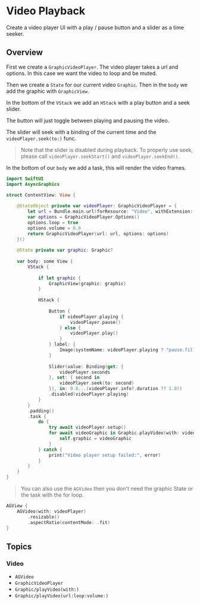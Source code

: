 # Video Playback

Create a video player UI with a play / pause button and a slider as a time seeker. 

## Overview

First we create a ``GraphicVideoPlayer``. The video player takes a url and options. In this case we want the video to loop and be muted.

Then we create a `State` for our current video ``Graphic``. Then in the `body` we add the graphic with ``GraphicView``. 

In the bottom of the `VStack` we add an `HStack` with a play button and a seek slider.

The button will just toggle between playing and pausing the video.

The slider will seek with a binding of the current time and the `videoPlayer.seek(to:)` func.

> Note that the slider is disabled during playback. To properly use seek, please call `videoPlayer.seekStart()` and `videoPlayer.seekEnd()`.

In the bottom of our `body` we add a task, this will render the video frames.

```swift
import SwiftUI
import AsyncGraphics

struct ContentView: View {
   
    @StateObject private var videoPlayer: GraphicVideoPlayer = {
        let url = Bundle.main.url(forResource: "Video", withExtension: "mov")!
        var options = GraphicVideoPlayer.Options()
        options.loop = true
        options.volume = 0.0
        return GraphicVideoPlayer(url: url, options: options)
    }()
    
    @State private var graphic: Graphic?
    
    var body: some View {
        VStack {
            
            if let graphic {
                GraphicView(graphic: graphic)
            }
            
            HStack {
                
                Button {
                    if videoPlayer.playing {
                        videoPlayer.pause()
                    } else {
                        videoPlayer.play()
                    }
                } label: {
                    Image(systemName: videoPlayer.playing ? "pause.fill" : "play.fill")
                }
                
                Slider(value: Binding(get: {
                    videoPlayer.seconds
                }, set: { second in
                    videoPlayer.seek(to: second)
                }), in: 0.0...(videoPlayer.info?.duration ?? 1.0))
                .disabled(videoPlayer.playing)
            }
        }
        .padding()
        .task {
            do {
                try await videoPlayer.setup()
                for await videoGraphic in Graphic.playVideo(with: videoPlayer) {
                    self.graphic = videoGraphic
                }
            } catch {
                print("Video player setup failed:", error)
            }
        }
    }
}
```

> You can also use the ``AGVideo`` then you don't need the graphic State or the task with the for loop.

```swift
AGView {
    AGVideo(with: videoPlayer)
        .resizable()
        .aspectRatio(contentMode: .fit)
}
```

## Topics

### Video

- ``AGVideo``
- ``GraphicVideoPlayer``
- ``Graphic/playVideo(with:)``
- ``Graphic/playVideo(url:loop:volume:)``
